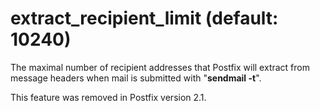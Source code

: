# extract_recipient_limit (default: 10240)

The maximal number of recipient addresses that Postfix will extract
from message headers when mail is submitted with "**sendmail -t**".




This feature was removed in Postfix version 2.1.



